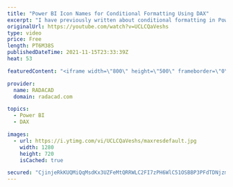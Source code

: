 ```yaml
---
title: "Power BI Icon Names for Conditional Formatting Using DAX"
excerpt: "I have previously written about conditional formatting in Power BI, and how you can take one step further with using DAX to dynamically change the conditional formatting. Conditional formatting with DAX for colors is easy, you can use the color name or their hex code. But for Icons, it is slightly different."
originalUrl: https://youtube.com/watch?v=UCLCQaVeshs
type: video
price: Free
length: PT6M38S
publishedDateTime: 2021-11-15T23:33:39Z
heat: 53

featuredContent: "<iframe width=\"800\" height=\"500\" frameborder=\"0\" src=\"https://www.youtube.com/embed/UCLCQaVeshs\" allow=\"accelerometer; autoplay; encrypted-media; gyroscope; picture-in-picture\" allowfullscreen></iframe>"

provider:
  name: RADACAD
  domain: radacad.com

topics:
  - Power BI
  - DAX

images:
  - url: https://i.ytimg.com/vi/UCLCQaVeshs/maxresdefault.jpg
    width: 1280
    height: 720
    isCached: true

secured: "CjinjeRkKUQMiQqMsdKx3UZFeMtQRRWLC2FI7zPH6WlC51OSBBP3PFdTDNjzmWRXSkh0rnDXavyWPwXTPPyOkQPuxHLWI/ZCbsU2EI3K2T2/VP4RmACXMZpb+rlA7KfU4mUkNaNt5b/ZqYUrshw8r5sMQJbZt/4DPkxQ2JQ/6StQTbNHO4L6zsLVLN7Ua0SbFyGO9ZOsForHhJYwToUDl9AT0fU0l79T6XoxpI59nlnINM4MkD+j16iLWsmSZO1YRUB/SLA2dfOt5K0TStpvwa+gyV1qJKRwQCw9VhWRLL3tWd9S8F9lFWe5cVpjHuGVwYug2ZzkjvPlTl6OSl8Yr1C4HEmQ7Qj3XbQ2GT5M7gKZ9S5Qnkw7RTjXVUIDIk3BjT9m6r6WsaEtGM/dXszsIqZSQVSCt/d+S0qaZiqsSGE=;Q7iWfNLyUqazSrF/oJsGag=="
---
```


